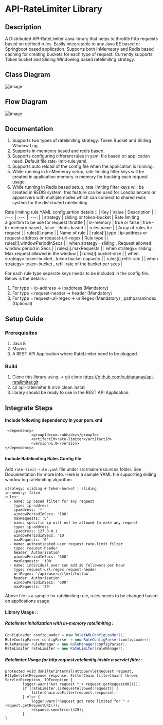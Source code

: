 # API-RateLimiter Library

## Description
A Distributed API-RateLimiter Java library that helps to throttle http requests based on defined rules. Easily integratable to any Java EE based or Springboot based application.
Supports both InMemeory and Redis based caching for creating buckets for each type of request. Currently supports Token bucket and Sliding Windowlog based ratelimiting strategy. 

## Class Diagram
![image](https://user-images.githubusercontent.com/22850961/208228133-ab93b178-4803-4f6c-afa8-8218779189e8.png)

## Flow Diagram
![image](https://user-images.githubusercontent.com/22850961/208235701-3a083753-48be-4271-a80b-535c375f4154.png)

## Documentation
1. Supports two types of ratelimiting strategy. Token Bucket and Sliding Window Log.
2. Supports in-memeory based and redis based.
3. Supports configuring different rules in yaml file based on application need. Default file rate-limit-rule.yaml.
4. Supports auto reload of the config file when the application is running.
5. While running in In-Memeory setup, rate limiting filter keys will be created in application memory in memory for tracking each request usage.
6. While running in Redis based setup, rate limiting filter keys will be created in REDIS system, this feature can be used for Loadbalancers or appservers with multiple nodes which can connect to shared redis system for the distributed ratelimiting.

Rate limiting rule YAML configuartion details :: 
| Key | Value   | Description   |
| :---:   | :---: | :---: |
| strategy | sliding or token-bucket   | Rate limiting algorithm to be use for request throttle   |
| in-memory | true or false   | true - In-memory based , false - Redis based   |
| rules.name |    | Array of rules for request   |
| rules[i].name | <name of the rule name>   | Name of rule  |
| rules[i].type | ip-address or request-address or request-url-regex   | Rule type  |
| rules[i].windowPeriodInSecs | <Number>   | when strategy= sliding , Request allowed window period in Secs |
| rules[i].maxRequests | <Number>   | when strategy= sliding , Max request allowed in the window |
| rules[i].bucket-size | <Number>   | when strategy= token-bucket , token bucket capacity |
| rules[i].refill-rate | <Number>   | when strategy= token-bucket , refill rate of the bucket per secs | 

For each rule type seperate keys needs to be included in the config file. Below is the details ::
1. For type = ip-address -> ipaddress (Mandatory)
2. For type = request-header -> header (Mandatory)
3. For type = request-url-regex -> urlRegex (Mandatory) , pathparamindex (Optional)


## Setup Guide

### Prerequisites
1. Java 8
2. Maven
3. A REST API Application where RateLimiter need to be plugged.

### Build 
1. Clone this library using -> git clone https://github.com/subhatanay/api-ratelimiter.git
2. cd api-ratelimiter & mvn clean install
3. library should be ready to use in the REST API Application. 

## Integrate Steps
#### Include following dependency in your pom.xml 
```
 <dependency>
            <groupId>com.subhadev</groupId>
            <artifactId>rate-limiter</artifactId>
            <version>1.0</version>
</dependency>
```
#### Include Ratelimiting Rules Config file
Add `rate-limit-rule.yaml` file under src/main/resources folder. See Documentation for more Info.
Here is a sample YAML file supporting sliding window log ratelimiting algorithm
```
strategy: sliding # token-bucket | sliding
in-memory: false
rules:
  - name: ip based filter for any request
    type: ip-address
    ipaddress: '*'
    windowPeriodInSecs: '100'
    maxRequests: '5'
  - name: specific ip will not be allowed to make any request
    type: ip-address
    ipaddress: 127.0.0.1
    windowPeriodInSecs: '10'
    maxRequests: '0'
  - name: authenticated user request rate-limit filter
    type: request-header
    header: Authorization
    windowPeriodInSecs: '600'
    maxRequests: '100'
  - name: individual user can add 20 followers per hour
    type: request-url-regex,request-header
    urlRegex: '/api/users/(\d+)/follow'
    header: Authorization
    windowPeriodInSecs: '600'
    maxRequests: '20'
```
Above file is a sample for ratelimiting rule, rules needs to be changed based on applications usage.
#### Library Usage :: 
##### Ratelimter Initalization with in-memory ratelimiting : 
```java
ConfigLoader configLoader = new RuleYAMLConfigLoader();
RuleConfigParser configParser = new RuleConfigParser(configLoader);
RuleManager ruleManager = new RuleManager(configParser);
RateLimiter rateLimiter = new RateLimiter(ruleManager);
```

##### Ratelimter Usage for http request ratelimitig inside a servlet filter :
```
protected void doFilterInternal(HttpServletRequest request, HttpServletResponse response, FilterChain filterChain) throws ServletException, IOException {
        logger.warn("Got request " + request.getRequestURI());
        if (rateLimiter.isRequestAllowed(request)) {
            filterChain.doFilter(request,response);
        } else {
            logger.warn("Request got rate limited for " + request.getRequestURI());
            response.sendError(429);
        }
}
```



 
